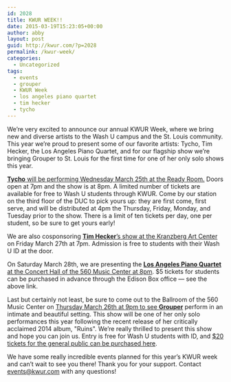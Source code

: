 ```yaml
---
id: 2028
title: KWUR WEEK!!
date: 2015-03-19T15:23:05+00:00
author: abby
layout: post
guid: http://kwur.com/?p=2028
permalink: /kwur-week/
categories:
  - Uncategorized
tags:
  - events
  - grouper
  - KWUR Week
  - los angeles piano quartet
  - tim hecker
  - tycho
---
```

<div class="pf-content">
  <p>
    We&rsquo;re very excited to announce our annual KWUR Week, where we bring new and diverse artists to the Wash U campus and the St. Louis community. This year we&rsquo;re proud to present some of our favorite artists: Tycho, Tim Hecker, the Los Angeles Piano Quartet, and for our flagship show we&rsquo;re bringing Grouper to St. Louis for the first time for one of her only solo shows this year.&nbsp;
  </p>
  
  <p>
    <a href="https://www.facebook.com/events/1519678938294132/"><strong>Tycho</strong> will be performing Wednesday March 25th at the Ready Room.</a> Doors open at 7pm and the show is at 8pm. A limited number of tickets are available for free to Wash U students through KWUR. Come by our station on the third floor of the DUC to pick yours up: they are first come, first serve, and will be distributed at 4pm the Thursday, Friday, Monday, and Tuesday prior to the show. There is a limit of ten tickets per day, one per student, so be sure to get yours early!
  </p>
  
  <p>
    We are also cosponsoring <a href="https://www.facebook.com/events/1575749046004126/?fref=ts"><strong>Tim Hecker</strong>&rsquo;s show at the Kranzberg Art Center</a> on Friday March 27th at 7pm. Admission is free to students with their Wash U ID at the door.&nbsp;
  </p>
  
  <p>
    On Saturday March 28th, we are presenting the <a href="http://music.wustl.edu/events/718"><strong>Los Angeles Piano Quartet</strong> at the Concert Hall of the 560 Music Center at 8pm</a>. $5 tickets for students can be purchased in advance through the Edison Box office &#8212; see the above link.
  </p>
  
  <p>
    Last but certainly not least, be sure to come out to the Ballroom of the 560 Music Center on <a href="https://www.facebook.com/events/947200495311006/">Thursday March 26th at 9pm to see <strong>Grouper</strong></a> perform in an intimate and beautiful setting. This show will be one of her only solo performances this year following the recent release of her critically acclaimed 2014 album, "Ruins". We&rsquo;re really thrilled to present this show and hope you can join us. Entry is free for Wash U students with ID, and <a href="https://www.vendini.com/ticket-software.html?t=tix&e=e21d6f5e39440aa9b53d015dc63fbec4">$20 tickets for the general public can be purchased here</a>.&nbsp;
  </p>
  
  <p>
    We have some really incredible events planned for this year&rsquo;s KWUR week and can&rsquo;t wait to see you there! Thank you for your support. Contact <a href="mailto:events@kwur.com?subject=kwur%20week">events@kwur.com</a> with any questions!
  </p>
</div>